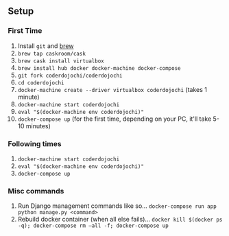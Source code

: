 
## Setup

### First Time

1. Install `git` and [brew](http://brew.sh/)
1. `brew tap caskroom/cask`
1. `brew cask install virtualbox`
1. `brew install hub docker docker-machine docker-compose`
1. `git fork coderdojochi/coderdojochi`
1. `cd coderdojochi`
1. `docker-machine create --driver virtualbox coderdojochi` (takes 1 minute)
1. `docker-machine start coderdojochi`
1. `eval "$(docker-machine env coderdojochi)"`
1. `docker-compose up` (for the first time, depending on your PC, it'll take 5-10 minutes)

### Following times

1. `docker-machine start coderdojochi`
1. `eval "$(docker-machine env coderdojochi)"`
1. `docker-compose up`

### Misc commands
1. Run Django management commands like so... `docker-compose run app python manage.py <command>`
1. Rebuild docker container (when all else fails)... `docker kill $(docker ps -q); docker-compose rm —all -f; docker-compose up`